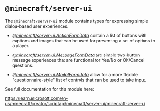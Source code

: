 # `@minecraft/server-ui`

The `@minecraft/server-ui` module contains types for expressing simple dialog-based user experiences.



  * [*@minecraft/server-ui.ActionFormData*](../../../scriptapi/minecraft/server-ui/ActionFormData.md) contain a list of buttons with captions and images that can be used for presenting a set of options to a player.

  * [*@minecraft/server-ui.MessageFormData*](../../../scriptapi/minecraft/server-ui/MessageFormData.md) are simple two-button message experiences that are functional for Yes/No or OK/Cancel questions.

  * [*@minecraft/server-ui.ModalFormData*](../../../scriptapi/minecraft/server-ui/ModalFormData.md) allow for a more flexible "questionnaire-style" list of controls that can be used to take input.

See full documentation for this module here:

https://learn.microsoft.com/en-us/minecraft/creator/scriptapi/minecraft/server-ui/minecraft-server-ui